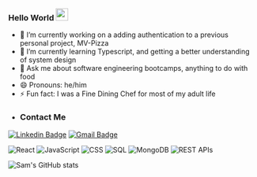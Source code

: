 ### Hello World <img src="https://media.giphy.com/media/hvRJCLFzcasrR4ia7z/giphy.gif" width="25px">



- 🔭 I’m currently working on a adding authentication to a previous personal project, MV-Pizza
- 🌱 I’m currently learning Typescript, and getting a better understanding of system design 
- 💬 Ask me about software engineering bootcamps, anything to do with food
- 😄 Pronouns: he/him
- ⚡ Fun fact: I was a Fine Dining Chef for most of my adult life
- ### Contact Me
[![Linkedin Badge](https://img.shields.io/badge/-SamSparks-blue?style=flat-square&logo=Linkedin&logoColor=white&link=https://www.linkedin.com/in/samgsparks/)](https://www.linkedin.com/in/samgsparks/)
[![Gmail Badge](https://img.shields.io/badge/-sgsparks@gmail.com-d14836?style=flat-square&logo=Gmail&logoColor=white&link=mailto:sgsparks@gmail.com)](mailto:sgsparks@gmail.com)


![React](https://img.shields.io/badge/React-125+_Hours-9cf)
![JavaScript](https://img.shields.io/badge/JavaScript-500+_Hours-yellow)
![CSS](https://img.shields.io/badge/CSS-50+_Hours-blueviolet)
![SQL](https://img.shields.io/badge/SQL-30+_Hours-informational)
![MongoDB](https://img.shields.io/badge/MongoDB-20+_Hours-brightgreen)
![REST APIs](https://img.shields.io/badge/REST_APIs-20+_Hours-important)

![Sam's GitHub stats](https://github-readme-stats.vercel.app/api?username=sgsparks&show_icons=true&theme=radical&count_private=true)


